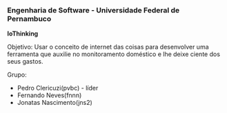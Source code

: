 <h3><b>Engenharia de Software - Universidade Federal de Pernambuco</b></h3>
<p><b>IoThinking</b></p>
<p>Objetivo: Usar o conceito de internet das coisas para desenvolver uma ferramenta que auxilie no monitoramento doméstico e lhe deixe ciente dos seus gastos.
</p>
<p>Grupo:</p>
<ul>
  <li>Pedro Clericuzi(pvbc) - líder</li>
  <li>Fernando Neves(fnnn)</li>
  <li>Jonatas Nascimento(jns2)</li>
</ul>